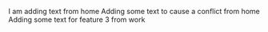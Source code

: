 I am adding text from home
Adding some text to cause a conflict from home
Adding some text for feature 3 from work
